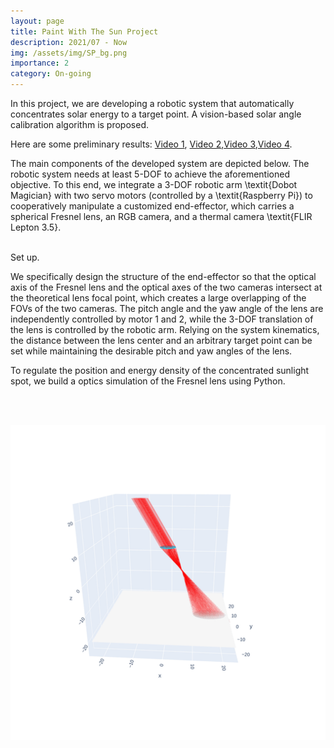 ```yaml
---
layout: page
title: Paint With The Sun Project
description: 2021/07 - Now
img: /assets/img/SP_bg.png
importance: 2
category: On-going
---
```



In this project, we are developing a robotic system that automatically concentrates solar energy to a target point. A vision-based solar angle calibration algorithm is proposed.

Here are some preliminary results:
[Video 1](https://www.youtube.com/watch?v=cZYBaNVazc8), [Video 2](https://www.youtube.com/watch?v=ArwsEcXH29M),[Video 3](https://www.youtube.com/watch?v=SQlQVjfgBLw),[Video 4](https://www.youtube.com/watch?v=ga5t2DP7uvw).



The main components of the developed system are depicted below. The robotic system needs at least 5-DOF to achieve the aforementioned objective. To this end, we integrate a 3-DOF robotic arm \textit{Dobot Magician} with two servo motors (controlled by a \textit{Raspberry Pi}) to cooperatively manipulate a customized end-effector, which carries a spherical Fresnel lens, an RGB camera, and a thermal camera \textit{FLIR Lepton 3.5}.

<div class="row">
    <div class="col-sm mt-3 mt-md-0">
        <img class="img-fluid rounded z-depth-1" src="{{ '/assets/img/SP_system.png' | relative_url }}" alt="" title="example image"/>
    </div>
</div>

<div class="caption">
Set up.
</div>

We specifically design the structure of the end-effector so that the optical axis of the Fresnel lens and the optical axes of the two cameras intersect at the theoretical lens focal point, which creates a large overlapping of the FOVs of the two cameras. The pitch angle and the yaw angle of the lens are independently controlled by motor 1 and 2, while the 3-DOF translation of the lens is controlled by the robotic arm. Relying on the system kinematics, the distance between the lens center and an arbitrary target point can be set while maintaining the desirable pitch and yaw angles of the lens.

To regulate the position and energy density of the concentrated sunlight spot, we build a optics simulation of the Fresnel lens using Python.

<div class="row justify-content-sm-center">
    <div class="col-sm-4 mt-3 mt-md-0">
        <img class="img-fluid rounded z-depth-1" src="{{ '/assets/img/SP_tilt.png' | relative_url }}" alt="" title="example image"/>
    </div>
    <div class="col-sm-4 mt-3 mt-md-0">
        <img class="img-fluid rounded z-depth-1" src="{{ '/assets/img/SP_series.png' | relative_url }}" alt="" title="example image"/>
    </div>
</div>


![Alt Text](https://github.com/JinliBot7/JinliBot7.github.io/blob/master/assets/img/SP_polar.gif)



<!-- <div class="row">
    <div class="col-sm mt-3 mt-md-0">
        <img class="img-fluid rounded z-depth-1" src="{{ '/assets/img/1.jpg' | relative_url }}" alt="" title="example image"/>
    </div>
    <div class="col-sm mt-3 mt-md-0">
        <img class="img-fluid rounded z-depth-1" src="{{ '/assets/img/3.jpg' | relative_url }}" alt="" title="example image"/>
    </div>
    <div class="col-sm mt-3 mt-md-0">
        <img class="img-fluid rounded z-depth-1" src="{{ '/assets/img/5.jpg' | relative_url }}" alt="" title="example image"/>
    </div>
</div>
<div class="caption">
    Caption photos easily. On the left, a road goes through a tunnel. Middle, leaves artistically fall in a hipster photoshoot. Right, in another hipster photoshoot, a lumberjack grasps a handful of pine needles.
</div>
<div class="row">
    <div class="col-sm mt-3 mt-md-0">
        <img class="img-fluid rounded z-depth-1" src="{{ '/assets/img/5.jpg' | relative_url }}" alt="" title="example image"/>
    </div>
</div>
<div class="caption">
    This image can also have a caption. It's like magic.
</div>

You can also put regular text between your rows of images.
Say you wanted to write a little bit about your project before you posted the rest of the images.
You describe how you toiled, sweated, *bled* for your project, and then... you reveal it's glory in the next row of images.


<div class="row justify-content-sm-center">
    <div class="col-sm-8 mt-3 mt-md-0">
        <img class="img-fluid rounded z-depth-1" src="{{ '/assets/img/6.jpg' | relative_url }}" alt="" title="example image"/>
    </div>
    <div class="col-sm-4 mt-3 mt-md-0">
        <img class="img-fluid rounded z-depth-1" src="{{ '/assets/img/11.jpg' | relative_url }}" alt="" title="example image"/>
    </div>
</div>
<div class="caption">
    You can also have artistically styled 2/3 + 1/3 images, like these.
</div> -->


<!-- The code is simple.
Just wrap your images with `<div class="col-sm">` and place them inside `<div class="row">` (read more about the <a href="https://getbootstrap.com/docs/4.4/layout/grid/">Bootstrap Grid</a> system).
To make images responsive, add `img-fluid` class to each; for rounded corners and shadows use `rounded` and `z-depth-1` classes.
Here's the code for the last row of images above:

```html
<div class="row justify-content-sm-center">
    <div class="col-sm-8 mt-3 mt-md-0">
        <img class="img-fluid rounded z-depth-1" src="{{ '/assets/img/6.jpg' | relative_url }}" alt="" title="example image"/>
    </div>
    <div class="col-sm-4 mt-3 mt-md-0">
        <img class="img-fluid rounded z-depth-1" src="{{ '/assets/img/11.jpg' | relative_url }}" alt="" title="example image"/>
    </div>
</div>
``` -->
